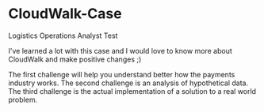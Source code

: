 # CloudWalk-Case
Logistics Operations Analyst Test

I've learned a lot with this case and I would love to know more about CloudWalk and make positive changes ;) 

The first challenge will help you understand better how the payments industry works.
The second challenge is an analysis of hypothetical data.
The third challenge is the actual implementation of a solution to a real world problem.
